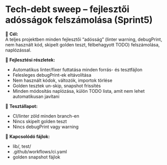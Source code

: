 # Tech-debt sweep – fejlesztői adósságok felszámolása (Sprint5)

🎯 **Cél:**  
A teljes projektben minden fejlesztői “adósság” (linter warning, debugPrint, nem használt kód, skipelt golden teszt, félbehagyott TODO) felszámolása, naplózással.

🧠 **Fejlesztési részletek:**  
- Automatikus linter/fixer futtatása minden forrás- és tesztfájlon
- Felesleges debugPrint-ek eltávolítása
- Nem használt kódok, változók, importok törlése
- Golden tesztek un-skip, snapshot frissítés
- Minden módosítás naplózása, külön TODO lista, amit nem lehet automatikusan javítani

🧪 **Tesztállapot:**  
- CI/linter zöld minden branch-en
- Nincs skipelt golden teszt
- Nincs debugPrint vagy warning

📎 **Kapcsolódó fájlok:**  
- lib/, test/
- .github/workflows/ci.yaml
- golden snapshot fájlok
